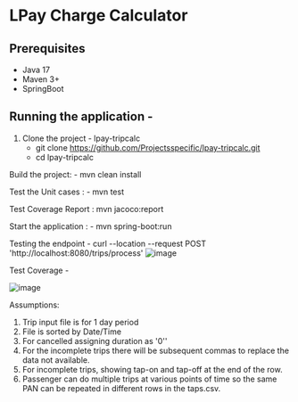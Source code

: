# LPay Charge Calculator
## Prerequisites
 - Java 17
 - Maven 3+
 - SpringBoot

## Running the application -
1) Clone the project - lpay-tripcalc
      - git clone https://github.com/Projectsspecific/lpay-tripcalc.git
      - cd lpay-tripcalc

Build the project:
         - mvn clean install
         
Test the Unit cases :
             - mvn test

Test Coverage Report :
            mvn jacoco:report
             
Start the application :
               - mvn spring-boot:run

Testing the endpoint - 
curl --location --request POST 'http://localhost:8080/trips/process'
![image](https://github.com/user-attachments/assets/bb90f554-3a24-4f94-bc5b-68d1ffd42818)

Test Coverage -

![image](https://github.com/user-attachments/assets/72e37fe2-e813-4446-ac65-bcfe2735d47f)


Assumptions:
1) Trip input file is for 1 day period
2) File is sorted by Date/Time
3) For cancelled assigning duration as '0''
4) For the incomplete trips there will be subsequent commas to replace the data not available.
5) For incomplete trips, showing tap-on and tap-off at the end of the row.
6) Passenger can do multiple trips at various points of time so the same PAN can be repeated in different rows in the taps.csv.
